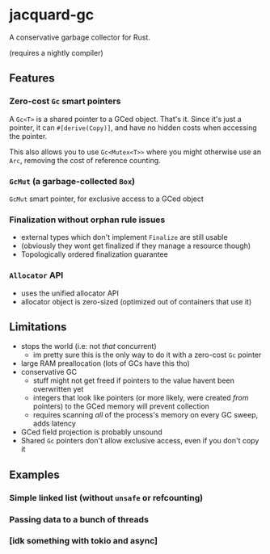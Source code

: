 # jacquard-gc
A conservative garbage collector for Rust.

(requires a nightly compiler)

## Features

### Zero-cost `Gc` smart pointers

A `Gc<T>` is a shared pointer to a GCed object. That's it.
Since it's just a pointer, it can `#[derive(Copy)]`,
and have no hidden costs when accessing the pointer.

This also allows you to use `Gc<Mutex<T>>`
where you might otherwise use an `Arc`,
removing the cost of reference counting.

### `GcMut` (a garbage-collected `Box`)

`GcMut` smart pointer, for exclusive access to a GCed object

### Finalization without orphan rule issues
 - external types which don't implement `Finalize` are still usable
 - (obviously they wont get finalized if they manage a resource though)
 - Topologically ordered finalization guarantee

### `Allocator` API
- uses the unified allocator API
- allocator object is zero-sized (optimized out of containers that use it)

## Limitations
 - stops the world (i.e: not *that* concurrent)
   - im pretty sure this is the only way to do it with a zero-cost `Gc` pointer
 - large RAM preallocation (lots of GCs have this tho)
 - conservative GC
   - stuff might not get freed if pointers to the value havent been overwritten yet
   - integers that look like pointers (or more likely, were created *from* pointers) to the GCed memory will prevent collection
   - requires scanning *all* of the process's memory on every GC sweep, adds latency
 - GCed field projection is probably unsound
 - Shared `Gc` pointers don't allow exclusive access, even if you don't copy it

## Examples

### Simple linked list (without `unsafe` or refcounting)

### Passing data to a bunch of threads

### \[idk something with tokio and async\]

